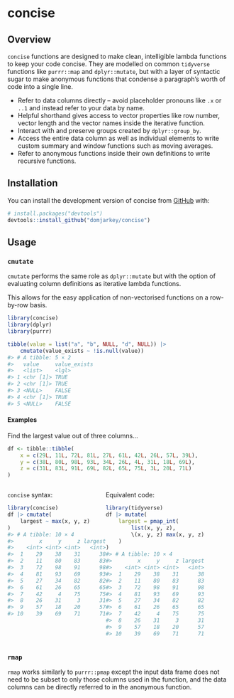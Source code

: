 
<!-- README.md is generated from README.Rmd. Please edit that file -->

# concise

<!-- badges: start -->
<!-- badges: end -->

## Overview

`concise` functions are designed to make clean, intelligible lambda
functions to keep your code concise. They are modelled on common
`tidyverse` functions like `purrr::map` and `dplyr::mutate`, but with a
layer of syntactic sugar to make anonymous functions that condense a
paragraph’s worth of code into a single line.

- Refer to data columns directly – avoid placeholder pronouns like `.x`
  or `..1` and instead refer to your data by name.
- Helpful shorthand gives access to vector properties like row number,
  vector length and the vector names inside the iterative function.
- Interact with and preserve groups created by `dplyr::group_by`.
- Access the entire data column as well as individual elements to write
  custom summary and window functions such as moving averages.
- Refer to anonymous functions inside their own definitions to write
  recursive functions.

## Installation

You can install the development version of concise from
[GitHub](https://github.com/) with:

``` r
# install.packages("devtools")
devtools::install_github("domjarkey/concise")
```

## Usage

### `cmutate`

`cmutate` performs the same role as `dplyr::mutate` but with the option
of evaluating column definitions as iterative lambda functions.

This allows for the easy application of non-vectorised functions on a
row-by-row basis.

``` r
library(concise)
library(dplyr)
library(purrr)

tibble(value = list("a", "b", NULL, "d", NULL)) |>
    cmutate(value_exists ~ !is.null(value))
#> # A tibble: 5 × 2
#>   value     value_exists
#>   <list>    <lgl>       
#> 1 <chr [1]> TRUE        
#> 2 <chr [1]> TRUE        
#> 3 <NULL>    FALSE       
#> 4 <chr [1]> TRUE        
#> 5 <NULL>    FALSE
```

#### Examples

Find the largest value out of three columns…

``` r
df <- tibble::tibble(
    x = c(29L, 11L, 72L, 81L, 27L, 61L, 42L, 26L, 57L, 39L),
    y = c(38L, 80L, 98L, 93L, 34L, 26L, 4L, 31L, 18L, 69L),
    z = c(31L, 83L, 91L, 69L, 82L, 65L, 75L, 3L, 20L, 71L)
)
```

<div style="display: flex;">

<div>

`concise` syntax:

``` r
library(concise)
df |> cmutate(
    largest ~ max(x, y, z)
)
#> # A tibble: 10 × 4
#>        x     y     z largest
#>    <int> <int> <int>   <int>
#>  1    29    38    31      38
#>  2    11    80    83      83
#>  3    72    98    91      98
#>  4    81    93    69      93
#>  5    27    34    82      82
#>  6    61    26    65      65
#>  7    42     4    75      75
#>  8    26    31     3      31
#>  9    57    18    20      57
#> 10    39    69    71      71
```

</div>

<div>

Equivalent code:

``` r
library(tidyverse)
df |> mutate(
    largest = pmap_int(
        list(x, y, z),
        \(x, y, z) max(x, y, z)
    )
)
#> # A tibble: 10 × 4
#>        x     y     z largest
#>    <int> <int> <int>   <int>
#>  1    29    38    31      38
#>  2    11    80    83      83
#>  3    72    98    91      98
#>  4    81    93    69      93
#>  5    27    34    82      82
#>  6    61    26    65      65
#>  7    42     4    75      75
#>  8    26    31     3      31
#>  9    57    18    20      57
#> 10    39    69    71      71
```

</div>

</div>

### `rmap`

`rmap` works similarly to `purrr::pmap` except the input data frame does
not need to be subset to only those columns used in the function, and
the data columns can be directly referred to in the anonymous function.
